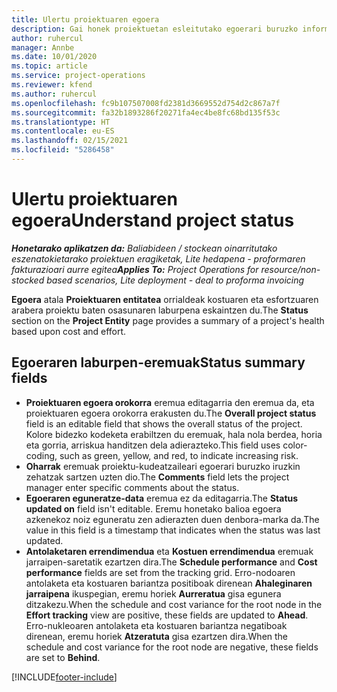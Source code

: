 ```yaml
---
title: Ulertu proiektuaren egoera
description: Gai honek proiektuetan esleitutako egoerari buruzko informazioa eskaintzen du Dynamics 365 Project Operations-en.
author: ruhercul
manager: Annbe
ms.date: 10/01/2020
ms.topic: article
ms.service: project-operations
ms.reviewer: kfend
ms.author: ruhercul
ms.openlocfilehash: fc9b107507008fd2381d3669552d754d2c867a7f
ms.sourcegitcommit: fa32b1893286f20271fa4ec4be8fc68bd135f53c
ms.translationtype: HT
ms.contentlocale: eu-ES
ms.lasthandoff: 02/15/2021
ms.locfileid: "5286458"
---
```

# <a name="understand-project-status"></a><span data-ttu-id="4f87b-103">Ulertu proiektuaren egoera</span><span class="sxs-lookup"><span data-stu-id="4f87b-103">Understand project status</span></span>

<span data-ttu-id="4f87b-104">_**Honetarako aplikatzen da:** Baliabideen / stockean oinarritutako eszenatokietarako proiektuen eragiketak, Lite hedapena - proformaren fakturazioari aurre egitea_</span><span class="sxs-lookup"><span data-stu-id="4f87b-104">_**Applies To:** Project Operations for resource/non-stocked based scenarios, Lite deployment - deal to proforma invoicing_</span></span>


<span data-ttu-id="4f87b-105">**Egoera** atala **Proiektuaren entitatea** orrialdeak kostuaren eta esfortzuaren arabera proiektu baten osasunaren laburpena eskaintzen du.</span><span class="sxs-lookup"><span data-stu-id="4f87b-105">The **Status** section on the **Project Entity** page provides a summary of a project's health based upon cost and effort.</span></span>


## <a name="status-summary-fields"></a><span data-ttu-id="4f87b-106">Egoeraren laburpen-eremuak</span><span class="sxs-lookup"><span data-stu-id="4f87b-106">Status summary fields</span></span>

- <span data-ttu-id="4f87b-107">**Proiektuaren egoera orokorra** eremua editagarria den eremua da, eta proiektuaren egoera orokorra erakusten du.</span><span class="sxs-lookup"><span data-stu-id="4f87b-107">The **Overall project status** field is an editable field that shows the overall status of the project.</span></span> <span data-ttu-id="4f87b-108">Kolore bidezko kodeketa erabiltzen du eremuak, hala nola berdea, horia eta gorria, arriskua handitzen dela adierazteko.</span><span class="sxs-lookup"><span data-stu-id="4f87b-108">This field uses color-coding, such as green, yellow, and red, to indicate increasing risk.</span></span> 
- <span data-ttu-id="4f87b-109">**Oharrak** eremuak proiektu-kudeatzaileari egoerari buruzko iruzkin zehatzak sartzen uzten dio.</span><span class="sxs-lookup"><span data-stu-id="4f87b-109">The **Comments** field lets the project manager enter specific comments about the status.</span></span> 
- <span data-ttu-id="4f87b-110">**Egoeraren eguneratze-data** eremua ez da editagarria.</span><span class="sxs-lookup"><span data-stu-id="4f87b-110">The **Status updated on** field isn't editable.</span></span> <span data-ttu-id="4f87b-111">Eremu honetako balioa egoera azkenekoz noiz eguneratu zen adierazten duen denbora-marka da.</span><span class="sxs-lookup"><span data-stu-id="4f87b-111">The value in this field is a timestamp that indicates when the status was last updated.</span></span>
- <span data-ttu-id="4f87b-112">**Antolaketaren errendimendua** eta **Kostuen errendimendua** eremuak jarraipen-saretatik ezartzen dira.</span><span class="sxs-lookup"><span data-stu-id="4f87b-112">The **Schedule performance** and **Cost performance** fields are set from the tracking grid.</span></span> <span data-ttu-id="4f87b-113">Erro-nodoaren antolaketa eta kostuaren bariantza positiboak direnean **Ahaleginaren jarraipena** ikuspegian, eremu horiek **Aurreratua** gisa egunera ditzakezu.</span><span class="sxs-lookup"><span data-stu-id="4f87b-113">When the schedule and cost variance for the root node in the **Effort tracking** view are positive, these fields are updated to **Ahead**.</span></span> <span data-ttu-id="4f87b-114">Erro-nukleoaren antolaketa eta kostuaren bariantza negatiboak direnean, eremu horiek **Atzeratuta** gisa ezartzen dira.</span><span class="sxs-lookup"><span data-stu-id="4f87b-114">When the schedule and cost variance for the root node are negative, these fields are set to **Behind**.</span></span>


[!INCLUDE[footer-include](../includes/footer-banner.md)]